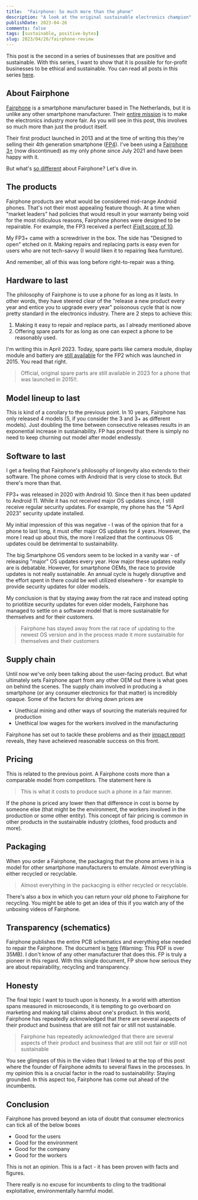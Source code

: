 ```yaml
---
title:  "Fairphone: So much more than the phone"
description: "A look at the original sustainable electronics champion"
publishDate: 2023-04-26
comments: false
tags: [sustainable, positive-bytes]
slug: 2023/04/26/fairphone-review
---
```


This post is the second in a series of businesses that are positive and sustainable. With this series, I want to show that it is possible for for-profit businesses to be ethical and sustainable. You can read all posts in this series [here](/tags/positive-bytes).

## About Fairphone

[Fairphone](https://www.fairphone.com/en/about/about-us/) is a smartphone manufacturer based in The Netherlands, but it is unlike any other smartphone manufacturer. Their [entire mission](https://www.fairphone.com/en/story/) is to make the electronics industry more fair. As you will see in this post, this involves so much more than just the product itself.

Their first product launched in 2013 and at the time of writing this they're selling their 4th generation smartphone ([FP4](https://shop.fairphone.com/en/buy-fairphone-4)). I've been using a [Fairphone 3+](https://shop.fairphone.com/en/fairphone-3-plus) (now discontinued) as my only phone since July 2021 and have been happy with it.

But what's [so different](https://youtu.be/gkmzDwgvqQM) about Fairphone? Let's dive in.

## The products

Fairphone products are what would be considered mid-range Android phones. That's not their most appealing feature though. At a time when "market leaders" had policies that would result in your warranty being void for the most ridiculous reasons, Fairphone phones were designed to be repairable. For example, the FP3 received a perfect [iFixit score of 10](https://www.ifixit.com/Teardown/Fairphone+3+Teardown/125573).

My FP3+ came with a screwdriver in the box. The side has "Designed to open" etched on it. Making repairs and replacing parts is easy even for users who are not tech-savvy (I would liken it to repairing Ikea furniture).

And remember, all of this was long before right-to-repair was a thing.

## Hardware to last

The philosophy of Fairphone is to use a phone for as long as it lasts. In other words, they have steered clear of the "release a new product every year and entice you to upgrade every year" poisonous cycle that is now pretty standard in the electronics industry. There are 2 steps to achieve this:

1. Making it easy to repair and replace parts, as I already mentioned above
2. Offering spare parts for as long as one can expect a phone to be reasonably used.

I'm writing this in April 2023. Today, spare parts like camera module, display module and battery are [still available](https://shop.fairphone.com/en/spare-parts) for the FP2 which was launched in 2015. You read that right. 

> Official, original spare parts are still available in 2023 for a phone that was launched in 2015!!.

## Model lineup to last

This is kind of a corollary to the previous point. In 10 years, Fairphone has only released 4 models (5, if you consider the 3 and 3+ as different models). Just doubling the time between consecutive releases results in an exponential increase in sustainability. FP has proved that there is simply no need to keep churning out model after model endlessly.

## Software to last

I get a feeling that Fairphone's philosophy of longevity also extends to their software. The phone comes with Android that is very close to stock. But there's more than that.

FP3+ was released in 2020 with Android 10. Since then it has been updated to Android 11. While it has not received major OS updates since, I still receive regular security updates. For example, my phone has the "5 April 2023" security update installed.

My initial impression of this was negative - I was of the opinion that for a phone to last long, it must offer major OS updates for 4 years. However, the more I read up about this, the more I realized that the continuous OS updates could be detrimental to sustainability.

The big Smartphone OS vendors seem to be locked in a vanity war - of releasing "major" OS updates every year. How major these updates really are is debatable. However, for smartphone OEMs, the race to provide updates is not really sustainable. An annual cycle is hugely disruptive and the effort spent in there could be well utilized elsewhere - for example to provide security updates for older models.

My conclusion is that by staying away from the rat race and instead opting to priotitize security updates for even older models, Fairphone has managed to settle on a software model that is more sustainable for themselves and for their customers.

> Fairphone has stayed away from the rat race of updating to the newest OS version and in the process made it more sustainable for themselves and their customers

## Supply chain

Until now we've only been talking about the user-facing product. But what ultimately sets Fairphone apart from any other OEM out there is what goes on behind the scenes. The supply chain involved in producing a smartphone (or any consumer electronics for that matter) is incredibly opaque. Some of the factors for driving down prices are

- Unethical mining and other ways of sourcing the materials required for production
- Unethical low wages for the workers involved in the manufacturing

Fairphone has set out to tackle these problems and as their [impact report](https://www.fairphone.com/en/impact-report/) reveals, they have acheieved reasonable success on this front.

## Pricing

This is related to the previous point. A Fairphone costs more than a comparable model from competitors. The statement here is 

> This is what it costs to produce such a phone in a fair manner. 

If the phone is priced any lower then that difference in cost is borne by someone else (that might be the environment, the workers involved in the production or some other entity). This concept of fair pricing is common in other products in the sustainable industry (clothes, food products and more).

## Packaging

When you order a Fairphone, the packaging that the phone arrives in is a model for other smartphone manufacturers to emulate. Almost everything is either recycled or recyclable. 

> Almost everything in the packacging is either recycled or recyclable.

There's also a box in which you can return your old phone to Fairphone for recycling. You might be able to get an idea of this if you watch any of the unboxing videos of Fairphone.

## Transparency (schematics)

Fairphone publishes the entire PCB schematics and everything else needed to repair the Fairphone. The document is [here](https://www.fairphone.com/wp-content/uploads/2022/09/FP4_Information-for-repairers-and-recyclers.pdf) (Warning: This PDF is over 35MB). I don't know of any other manufacturer that does this. FP is truly a pioneer in this regard. With this single document, FP show how serious they are about repairability, recycling and transparency.

## Honesty

The final topic I want to touch upon is honesty. In a world with attention spans measured in microseconds, it is tempting to go overboard on marketing and making tall claims about one's product. In this world, Fairphone has repeatedly acknowledged that there are several aspects of their product and business that are still not fair or still not sustainable. 

> Fairphone has repeatedly acknowledged that there are several aspects of their product and business that are still not fair or still not sustainable

You see glimpses of this in the video that I linked to at the top of this post where the founder of Fairphone admits to several flaws in the processes. In my opinion this is a crucial factor in the road to sustainability: Staying grounded. In this aspect too, Fairphone has come out ahead of the incumbents.

## Conclusion

Fairphone has proved beyond an iota of doubt that consumer electronics can tick all of the below boxes

- Good for the users
- Good for the environment
- Good for the company
- Good for the workers

This is not an opinion. This is a fact - it has been proven with facts and figures.

There really is no excuse for incumbents to cling to the traditional exploitative, environmentally harmful model.